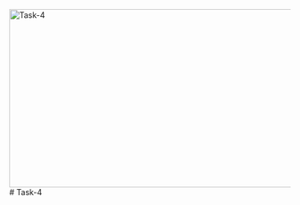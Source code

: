 <img src="https://socialify.git.ci/thobekabovana/Task-4/image?language=1&owner=1&name=1&stargazers=1&theme=Light" alt="Task-4" width="640" height="320" />
# Task-4


